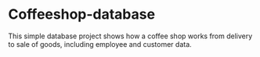 # Coffeeshop-database
This simple database project shows how a coffee shop works from delivery to sale of goods, including employee and customer data.
